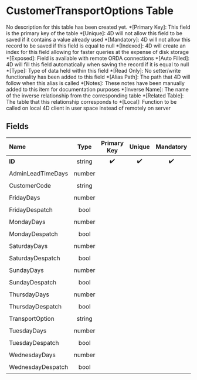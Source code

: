 ﻿# CustomerTransportOptions Table
No description for this table has been created yet.
*[Primary Key]: This field is the primary key of the table
*[Unique]: 4D will not allow this field to be saved if it contains a value already used
*[Mandatory]: 4D will not allow this record to be saved if this field is equal to null
*[Indexed]: 4D will create an index for this field allowing for faster queries at the expense of disk storage
*[Exposed]: Field is available with remote ORDA connections
*[Auto Filled]: 4D will fill this field automatically when saving the record if it is equal to null
*[Type]: Type of data held within this field
*[Read Only]: No setter/write functionality has been added to this field
*[Alias Path]: The path that 4D will follow when this alias is called
*[Notes]: These notes have been manually added to this item for documentation purposes
*[Inverse Name]: The name of the inverse relationship from the corresponding table
*[Related Table]: The table that this relationship corresponds to
*[Local]: Function to be called on local 4D client in user space instead of remotely on server
## Fields
|Name|Type|Primary Key|Unique|Mandatory|Indexed|Exposed|Auto Filled|Notes|
|:---|:---:|:---:|:---:|:---:|:---:|:---:|:---:|:---:|
|**ID**|string|✔️|✔️|✔️|✔️|✔️|✔️||
|AdminLeadTimeDays|number|||||✔️|||
|CustomerCode|string|||||✔️|||
|FridayDays|number|||||✔️|||
|FridayDespatch|bool|||||✔️|||
|MondayDays|number|||||✔️|||
|MondayDespatch|bool|||||✔️|||
|SaturdayDays|number|||||✔️|||
|SaturdayDespatch|bool|||||✔️|||
|SundayDays|number|||||✔️|||
|SundayDespatch|bool|||||✔️|||
|ThursdayDays|number|||||✔️|||
|ThursdayDespatch|bool|||||✔️|||
|TransportOption|string|||||✔️|||
|TuesdayDays|number|||||✔️|||
|TuesdayDespatch|bool|||||✔️|||
|WednesdayDays|number|||||✔️|||
|WednesdayDespatch|bool|||||✔️|||